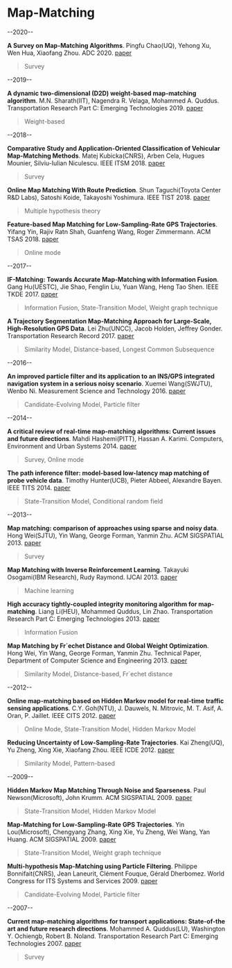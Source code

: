 # Map-Matching

--2020--

**A Survey on Map-Matching Algorithms**. Pingfu Chao(UQ), Yehong Xu, Wen Hua, Xiaofang Zhou. ADC 2020. [paper](https://arxiv.org/abs/1910.13065) 

> Survey

--2019--

**A dynamic two-dimensional (D2D) weight-based map-matching algorithm**. M.N. Sharath(IIT), Nagendra R. Velaga, Mohammed A. Quddus. Transportation Research Part C: Emerging Technologies 2019. [paper](https://www.sciencedirect.com/science/article/pii/S0968090X18309525)

> Weight-based

--2018--

**Comparative Study and Application-Oriented Classification of Vehicular Map-Matching Methods**. Matej Kubicka(CNRS), Arben Cela, Hugues Mounier, Silviu-Iulian Niculescu. IEEE ITSM 2018. [paper](https://ieeexplore.ieee.org/document/8344804)

> Survey

**Online Map Matching With Route Prediction**. Shun Taguchi(Toyota Center R&D Labs), Satoshi Koide, Takayoshi Yoshimura. IEEE TIST 2018. [paper](https://ieeexplore.ieee.org/document/8319924)

> Multiple hypothesis theory

**Feature-based Map Matching for Low-Sampling-Rate GPS Trajectories**. Yifang Yin, Rajiv Ratn Shah, Guanfeng Wang, Roger Zimmermann. ACM TSAS 2018. [paper](https://dl.acm.org/doi/10.1145/3223049)

> Online mode

--2017--

**IF-Matching: Towards Accurate Map-Matching with Information Fusion**. Gang Hu(UESTC), Jie Shao, Fenglin Liu, Yuan Wang, Heng Tao Shen. IEEE TKDE 2017. [paper](https://ieeexplore.ieee.org/document/7590096)

> Information Fusion, State-Transition Model, Weight graph technique

**A Trajectory Segmentation Map-Matching Approach for Large-Scale, High-Resolution GPS Data**. Lei Zhu(UNCC), Jacob Holden, Jeffrey Gonder. Transportation Research Record 2017. [paper](https://www.researchgate.net/publication/314207447_A_Trajectory_Segmentation_Map-Matching_Approach_for_Large-Scale_High-Resolution_GPS_Data)

> Similarity Model, Distance-based, Longest Common Subsequence

--2016--

**An improved particle filter and its application to an INS/GPS integrated navigation system in a serious noisy scenario**. Xuemei Wang(SWJTU), Wenbo Ni.  Measurement Science and Technology 2016. [paper](https://iopscience.iop.org/article/10.1088/0957-0233/27/9/095005)

> Candidate-Evolving Model, Particle filter

--2014--

**A critical review of real-time map-matching algorithms: Current issues and future directions**. Mahdi Hashemi(PITT), Hassan A. Karimi.  Computers, Environment and Urban
Systems 2014. [paper](https://www.sciencedirect.com/science/article/pii/S0198971514000908)

> Survey, Online mode

**The path inference filter: model-based low-latency map matching of probe vehicle data**. Timothy Hunter(UCB), Pieter Abbeel, Alexandre Bayen. IEEE TITS 2014. [paper](https://arxiv.org/abs/1109.1966)

> State-Transition Model, Conditional random field

--2013--

**Map matching: comparison of approaches using sparse and noisy data**. Hong Wei(SJTU), Yin Wang, George Forman, Yanmin Zhu. ACM SIGSPATIAL 2013. [paper](https://dl.acm.org/doi/10.1145/2525314.2525456)

> Survey

**Map Matching with Inverse Reinforcement Learning**. Takayuki Osogami(IBM Research), Rudy Raymond. IJCAI 2013. [paper](https://dl.acm.org/doi/10.5555/2540128.2540495)

> Machine learning

**High accuracy tightly-coupled integrity monitoring algorithm for map-matching**. Liang Li(HEU), Mohammed Quddus, Lin Zhao. Transportation Research Part C: Emerging Technologies 2013. [paper](https://www.sciencedirect.com/science/article/abs/pii/S0968090X13001629)

> Information Fusion

**Map Matching by Fr´echet Distance and Global Weight Optimization**. Hong Wei, Yin Wang, George Forman, Yanmin Zhu. Technical Paper, Department of Computer Science and Engineering 2013. [paper](https://citeseerx.ist.psu.edu/viewdoc/download?doi=10.1.1.716.7193&rep=rep1&type=pdf)

> Similarity Model, Distance-based, Fr´echet distance

--2012--

**Online map-matching based on Hidden Markov model for real-time traffic sensing applications**. C.Y. Goh(NTU), J. Dauwels, N. Mitrovic, M. T. Asif, A. Oran, P. Jaillet. IEEE CITS 2012. [paper](https://ieeexplore.ieee.org/document/6338627)

> Online Mode, State-Transition Model, Hidden Markov Model

**Reducing Uncertainty of Low-Sampling-Rate Trajectories**. Kai Zheng(UQ), Yu Zheng, Xing Xie, Xiaofang Zhou. IEEE ICDE 2012. [paper](https://ieeexplore.ieee.org/document/6228163)

> Similarity Model, Pattern-based

--2009--

**Hidden Markov Map Matching Through Noise and Sparseness**. Paul Newson(Microsoft), John Krumm. ACM SIGSPATIAL 2009. [paper](https://dl.acm.org/doi/10.1145/1653771.1653818)

> State-Transition Model, Hidden Markov Model

**Map-Matching for Low-Sampling-Rate GPS Trajectories**. Yin Lou(Microsoft), Chengyang Zhang, Xing Xie, Yu Zheng, Wei Wang, Yan Huang. ACM SIGSPATIAL 2009. [paper](https://www.microsoft.com/en-us/research/publication/map-matching-for-low-sampling-rate-gps-trajectories/)

> State-Transition Model, Weight graph technique

**Multi-hypothesis Map-Matching using Particle Filtering**. Philippe Bonnifait(CNRS), Jean Laneurit, Clément Fouque, Gérald Dherbomez. World Congress for ITS Systems and
Services 2009. [paper](https://hal.archives-ouvertes.fr/hal-00445673/document)

> Candidate-Evolving Model, Particle filter

--2007--

**Current map-matching algorithms for transport applications: State-of-the art and future research directions**. Mohammed A. Quddus(LU), Washington Y. Ochiengb, Robert B. Noland. Transportation Research Part C: Emerging Technologies 2007. [paper](https://www.sciencedirect.com/science/article/abs/pii/S0968090X07000265)

> Survey